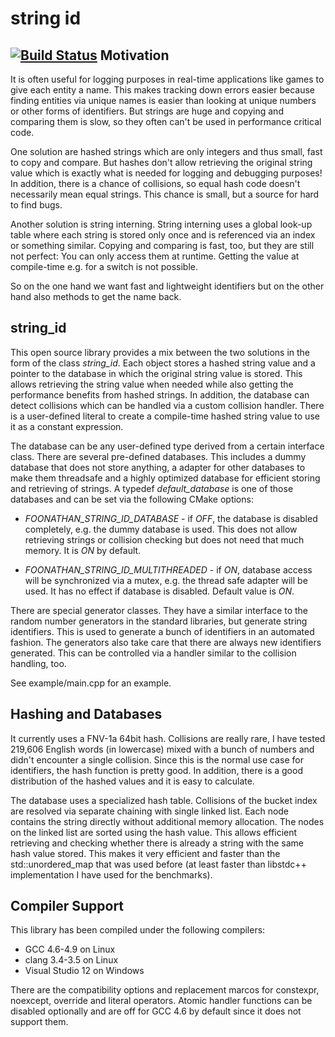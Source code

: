 string id
=========
[![Build Status](https://webapi.biicode.com/v1/badges/foonathan/foonathan/string_id/master)](https://www.biicode.com/foonathan/string_id)
Motivation
----------
It is often useful for logging purposes in real-time applications like games to give each entity a name. This makes tracking down errors easier because finding entities via unique names is easier than looking at unique numbers or other forms of identifiers. But strings are huge and copying and comparing them is slow, so they often can't be used in performance critical code.

One solution are hashed strings which are only integers and thus small, fast to copy and compare. But hashes don't allow retrieving the original string value which is exactly what is needed for logging and debugging purposes! In addition, there is a chance of collisions, so equal hash code doesn't necessarily mean equal strings. This chance is small, but a source for hard to find bugs.

Another solution is string interning. String interning uses a global look-up table where each string is stored only once and is referenced via an index or something similar. Copying and comparing is fast, too, but they are still not perfect: You can only access them at runtime. Getting the value at compile-time e.g. for a switch is not possible.

So on the one hand we want fast and lightweight identifiers but on the other hand also methods to get the name back. 


string_id
---------
This open source library provides a mix between the two solutions in the form of the class *string_id*. Each object stores a hashed string value and a pointer to the database in which the original string value is stored. This allows retrieving the string value when needed while also getting the performance benefits from hashed strings. In addition, the database can detect collisions which can be handled via a custom collision handler. There is a user-defined literal to create a compile-time hashed string value to use it as a constant expression.

The database can be any user-defined type derived from a certain interface class. There are several pre-defined databases. This includes a dummy database that does not store anything, a adapter for other databases to make them threadsafe and a highly optimized database for efficient storing and retrieving of strings. A typedef *default_database* is one of those databases and can be set via the following CMake options:

* *FOONATHAN_STRING_ID_DATABASE* - if *OFF*, the database is disabled completely, e.g. the dummy database is used. This does not allow retrieving strings or collision checking but does not need that much memory. It is *ON* by default.

* *FOONATHAN_STRING_ID_MULTITHREADED* - if *ON*, database access will be synchronized via a mutex, e.g. the thread safe adapter will be used. It has no effect if database is disabled. Default value is *ON*.

There are special generator classes. They have a similar interface to the random number generators in the standard libraries, but generate string identifiers. This is used to generate a bunch of identifiers in an automated fashion. The generators also take care that there are always new identifiers generated. This can be controlled via a handler similar to the collision handling, too.

See example/main.cpp for an example.

Hashing and Databases
---------------------
It currently uses a FNV-1a 64bit hash. Collisions are really rare, I have tested 219,606 English words (in lowercase) mixed with a bunch of numbers and didn't encounter a single collision. Since this is the normal use case for identifiers, the hash function is pretty good. In addition, there is a good distribution of the hashed values and it is easy to calculate.

The database uses a specialized hash table. Collisions of the bucket index are resolved via separate chaining with single linked list. Each node contains the string directly without additional memory allocation. The nodes on the linked list are sorted using the hash value. This allows efficient retrieving and checking whether there is already a string with the same hash value stored. This makes it very efficient and faster than the std::unordered_map that was used before (at least faster than libstdc++ implementation I have used for the benchmarks).

Compiler Support
----------------
This library has been compiled under the following compilers:
* GCC 4.6-4.9 on Linux
* clang 3.4-3.5 on Linux
* Visual Studio 12 on Windows

There are the compatibility options and replacement marcos for constexpr, noexcept, override and literal operators. Atomic handler functions can be disabled optionally and are off for GCC 4.6 by default since it does not support them.
